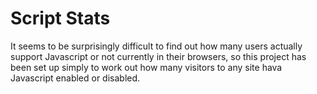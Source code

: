 # Script Stats

It seems to be surprisingly difficult to find out how many users actually support Javascript or not currently in their browsers, so this project has been set up simply to work out how many visitors to any site hava Javascript enabled or disabled.